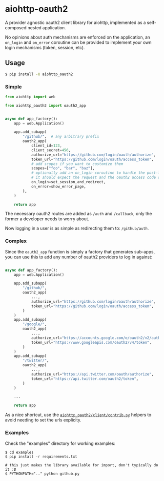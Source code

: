 # aiohttp-oauth2

A provider agnostic oauth2 client library for aiohttp, implemented as a self-composed nested application.

No opinions about auth mechanisms are enforced on the application, an `on_login` and `on_error` coroutine can be provided to implement your own login mechanisms (token, session, etc).

## Usage

```bash
$ pip install -U aiohttp_oauth2
```

### Simple

```python
from aiohttp import web

from aiohttp_oauth2 import oauth2_app


async def app_factory():
    app = web.Application()

    app.add_subapp(
        "/github/",  # any arbitrary prefix
        oauth2_app(
            client_id=123,
            client_secret=456,
            authorize_url="https://github.com/login/oauth/authorize",
            token_url="https://github.com/login/oauth/access_token",
            # add scopes if you want to customize them
            scopes=["foo", "bar", "baz"],
            # optionally add an on_login coroutine to handle the post-login logic
            # it should expect the request and the oauth2 access code response
            on_login=set_session_and_redirect,
            on_error=show_error_page,
        ),
    )

    return app
```

The necessary oauth2 routes are added as `/auth` and `/callback`, only the former a developer needs to worry about.

Now logging in a user is as simple as redirecting them to: `/github/auth`.

### Complex

Since the `oauth2_app` function is simply a factory that generates sub-apps, you can use this to add any number of oauth2 providers to log in against:

```python

async def app_factory():
    app = web.Application()

    app.add_subapp(
        "/github/",
        oauth2_app(
            ...,
            authorize_url="https://github.com/login/oauth/authorize",
            token_url="https://github.com/login/oauth/access_token",
        )
    )
    app.add_subapp(
        "/google/",
        oauth2_app(
            ...,
            authorize_url="https://accounts.google.com/o/oauth2/v2/auth",
            token_url="https://www.googleapis.com/oauth2/v4/token",
        )
    )
    app.add_subapp(
        "/twitter/",
        oauth2_app(
            ...,
            authorize_url="https://api.twitter.com/oauth/authorize",
            token_url="https://api.twitter.com/oauth2/token",
        )
    )

    ...

    return app
```

As a nice shortcut, use the [`aiohttp_oauth2/client/contrib.py`](aiohttp_oauth2/client/contrib.py) helpers to avoid needing to set the urls explicity.

### Examples

Check the "examples" directory for working examples:

```
$ cd examples
$ pip install -r requirements.txt

# this just makes the library available for import, don't typically do it :D
$ PYTHONPATH=".." python github.py
```
